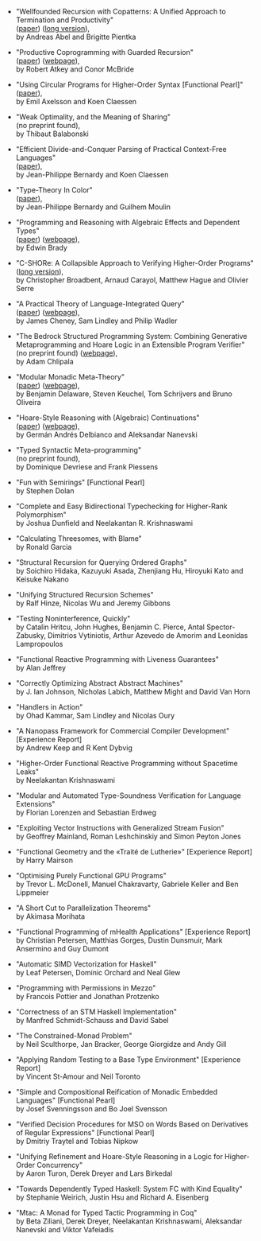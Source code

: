 - "Wellfounded Recursion with Copatterns: A Unified Approach to Termination and Productivity"  
  ([paper](http://www.cs.mcgill.ca/~bpientka/papers/icfp13.pdf))
  ([long version](http://www.tcs.ifi.lmu.de/~abel/icfp13-long.pdf)),  
  by Andreas Abel and Brigitte Pientka

- "Productive Coprogramming with Guarded Recursion"  
  ([paper](http://bentnib.org/productive.pdf))
  ([webpage](http://bentnib.org/posts/2013-03-29-productive-coprogramming.html)),  
  by Robert Atkey and Conor McBride

- "Using Circular Programs for Higher-Order Syntax [Functional Pearl]"  
  ([paper](http://www.cse.chalmers.se/~emax/documents/axelsson2013using_DRAFT.pdf)),  
  by Emil Axelsson and Koen Claessen

- "Weak Optimality, and the Meaning of Sharing"  
  (no preprint found),  
  by Thibaut Balabonski

- "Efficient Divide-and-Conquer Parsing of Practical Context-Free Languages"  
  ([paper](http://www.cse.chalmers.se/~bernardy/PP.pdf)),  
  by Jean-Philippe Bernardy and Koen Claessen

- "Type-Theory In Color"  
  ([paper](http://www.cse.chalmers.se/~bernardy/CCCC.pdf)),  
  by Jean-Philippe Bernardy and Guilhem Moulin

- "Programming and Reasoning with Algebraic Effects and Dependent Types"  
  ([paper](http://www.cs.st-andrews.ac.uk/~eb/drafts/effects.pdf))
  ([webpage](http://edwinb.wordpress.com/2013/03/28/programming-and-reasoning-with-algebraic-effects-and-dependent-types/)),  
   by Edwin Brady

- "C-SHORe: A Collapsible Approach to Verifying Higher-Order Programs"  
  ([long version](http://www.cs.rhul.ac.uk/~hague/files/papers/icfp13-long.pdf)),  
  by Christopher Broadbent, Arnaud Carayol, Matthew Hague and Olivier Serre

- "A Practical Theory of Language-Integrated Query"  
  ([paper](http://homepages.inf.ed.ac.uk/jcheney/linq/linq.pdf))
  ([webpage](http://homepages.inf.ed.ac.uk/jcheney/linq/)),  
  by James Cheney, Sam Lindley and Philip Wadler

- "The Bedrock Structured Programming System: Combining Generative Metaprogramming and Hoare Logic in an Extensible Program Verifier"  
  (no preprint found)
  ([webpage](http://adam.chlipala.net/papers/BedrockICFP13/)),  
  by Adam Chlipala

- "Modular Monadic Meta-Theory"  
  ([paper](http://ropas.snu.ac.kr/%7Ebruno/papers/3MT.pdf))
  ([webpage](http://www.cs.utexas.edu/~bendy/3MT/)),  
  by Benjamin Delaware, Steven Keuchel, Tom Schrijvers and Bruno Oliveira

- "Hoare-Style Reasoning with (Algebraic) Continuations"  
  ([paper](http://software.imdea.org/~germand/pubs/httcc-ext.pdf))
  ([webpage](http://software.imdea.org/~germand/HTTcc/)),  
  by Germán Andrés Delbianco and Aleksandar Nanevski

- "Typed Syntactic Meta-programming"  
  (no preprint found),  
  by Dominique Devriese and Frank Piessens

- "Fun with Semirings" [Functional Pearl]  
  by Stephen Dolan

- "Complete and Easy Bidirectional Typechecking for Higher-Rank Polymorphism"  
  by Joshua Dunfield and Neelakantan R. Krishnaswami

- "Calculating Threesomes, with Blame"  
  by Ronald Garcia

- "Structural Recursion for Querying Ordered Graphs"  
  by Soichiro Hidaka, Kazuyuki Asada, Zhenjiang Hu, Hiroyuki Kato and Keisuke Nakano

- "Unifying Structured Recursion Schemes"  
  by Ralf Hinze, Nicolas Wu and Jeremy Gibbons

- "Testing Noninterference, Quickly"  
  by Catalin Hritcu, John Hughes, Benjamin C. Pierce, Antal Spector-Zabusky, Dimitrios Vytiniotis, Arthur Azevedo de Amorim and Leonidas Lampropoulos

- "Functional Reactive Programming with Liveness Guarantees"  
   by Alan Jeffrey

- "Correctly Optimizing Abstract Abstract Machines"  
  by J. Ian Johnson, Nicholas Labich, Matthew Might and David Van Horn

- "Handlers in Action"  
  by Ohad Kammar, Sam Lindley and Nicolas Oury

- "A Nanopass Framework for Commercial Compiler Development" [Experience Report]  
  by Andrew Keep and R Kent Dybvig

- "Higher-Order Functional Reactive Programming without Spacetime Leaks"  
  by Neelakantan Krishnaswami

- "Modular and Automated Type-Soundness Verification for Language Extensions"  
  by Florian Lorenzen and Sebastian Erdweg

- "Exploiting Vector Instructions with Generalized Stream Fusion"  
  by Geoffrey Mainland, Roman Leshchinskiy and Simon Peyton Jones

- "Functional Geometry and the «Traité de Lutherie»" [Experience Report]  
  by Harry Mairson

- "Optimising Purely Functional GPU Programs"  
  by Trevor L. McDonell, Manuel Chakravarty, Gabriele Keller and Ben Lippmeier

- "A Short Cut to Parallelization Theorems"  
  by Akimasa Morihata

- "Functional Programming of mHealth Applications" [Experience Report]  
  by Christian Petersen, Matthias Gorges, Dustin Dunsmuir, Mark Ansermino and Guy Dumont

- "Automatic SIMD Vectorization for Haskell"  
  by Leaf Petersen, Dominic Orchard and Neal Glew

- "Programming with Permissions in Mezzo"  
  by  Francois Pottier and Jonathan Protzenko

- "Correctness of an STM Haskell Implementation"  
  by Manfred Schmidt-Schauss and David Sabel

- "The Constrained-Monad Problem"  
  by Neil Sculthorpe, Jan Bracker, George Giorgidze and Andy Gill

- "Applying Random Testing to a Base Type Environment" [Experience Report]  
  by Vincent St-Amour and Neil Toronto

- "Simple and Compositional Reification of Monadic Embedded Languages" [Functional Pearl]  
  by Josef Svenningsson and Bo Joel Svensson

- "Verified Decision Procedures for MSO on Words Based on Derivatives of Regular Expressions" [Functional Pearl]  
  by Dmitriy Traytel and Tobias Nipkow

- "Unifying Refinement and Hoare-Style Reasoning in a Logic for Higher-Order Concurrency"  
  by Aaron Turon, Derek Dreyer and Lars Birkedal

- "Towards Dependently Typed Haskell: System FC with Kind Equality"  
  by Stephanie Weirich, Justin Hsu and Richard A. Eisenberg

- "Mtac: A Monad for Typed Tactic Programming in Coq"  
  by Beta Ziliani, Derek Dreyer, Neelakantan Krishnaswami, Aleksandar Nanevski and Viktor Vafeiadis
